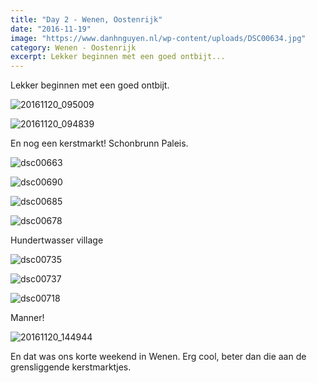 ```yaml
---
title: "Day 2 - Wenen, Oostenrijk"
date: "2016-11-19"
image: "https://www.danhnguyen.nl/wp-content/uploads/DSC00634.jpg"
category: Wenen - Oostenrijk
excerpt: Lekker beginnen met een goed ontbijt...
---
```


Lekker beginnen met een goed ontbijt.

![20161120_095009](https://www.danhnguyen.nl/wp-content/uploads/20161120_095009-1024x576.jpg)

![20161120_094839](https://www.danhnguyen.nl/wp-content/uploads/20161120_094839-1024x576.jpg)

En nog een kerstmarkt! Schonbrunn Paleis.

![dsc00663](https://www.danhnguyen.nl/wp-content/uploads/DSC00663-1024x576.jpg)

![dsc00690](https://www.danhnguyen.nl/wp-content/uploads/DSC00690-1024x576.jpg)

![dsc00685](https://www.danhnguyen.nl/wp-content/uploads/DSC00685-1024x576.jpg)

![dsc00678](https://www.danhnguyen.nl/wp-content/uploads/DSC00678-1024x576.jpg)

Hundertwasser village

![dsc00735](https://www.danhnguyen.nl/wp-content/uploads/DSC00735-1024x576.jpg)

![dsc00737](https://www.danhnguyen.nl/wp-content/uploads/DSC00737-1024x576.jpg)

![dsc00718](https://www.danhnguyen.nl/wp-content/uploads/DSC00718-1024x576.jpg)

Manner!

![20161120_144944](https://www.danhnguyen.nl/wp-content/uploads/20161120_144944-1024x576.jpg)

En dat was ons korte weekend in Wenen. Erg cool, beter dan die aan de grensliggende kerstmarktjes.
